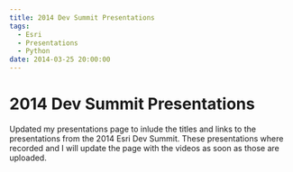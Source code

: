 ```yaml
---
title: 2014 Dev Summit Presentations
tags:
  - Esri
  - Presentations
  - Python
date: 2014-03-25 20:00:00
---
```


# 2014 Dev Summit Presentations

Updated my presentations page to inlude the titles and links to the
presentations from the 2014 Esri Dev Summit. These presentations
where recorded and I will update the page with the videos as
soon as those are uploaded.